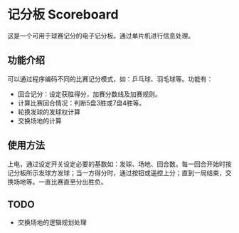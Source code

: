 # 记分板 Scoreboard
这是一个可用于球赛记分的电子记分板。通过单片机进行信息处理。

## 功能介绍
可以通过程序编码不同的比赛记分模式，如：乒乓球、羽毛球等。功能有：
+ 回合记分：设定获胜得分，加赛分数线及加赛规则。
+ 计算比赛回合情况：判断5盘3胜或7盘4胜等。
+ 轮换发球的发球权计算
+ 交换场地的计算

## 使用方法
上电，通过设定开关设定必要的基数如：发球、场地、回合数。每一回合开始时按记分板所示发球方发球；当一方得分时，通过按钮或遥控上分；直到一局结束，交换场地等。一直比赛直至分出胜负。

## TODO 
+ 交换场地的逻辑规划处理